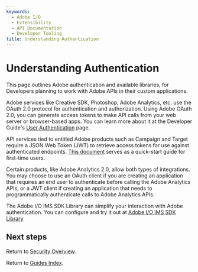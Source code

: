 ```yaml
---
keywords:
  - Adobe I/O
  - Extensibility
  - API Documentation
  - Developer Tooling
title: Understanding Authentication
---
```


# Understanding Authentication

This page outlines Adobe authentication and available libraries, for Developers planning to work with Adobe APIs in their custom applications.

Adobe services like Creative SDK, Photoshop, Adobe Analytics, etc. use the OAuth 2.0 protocol for authentication and authorization. Using Adobe OAuth 2.0, you can generate access tokens to make API calls from your web server or browser-based apps. You can learn more about it at the Developer Guide's [User Authentication](https://developer.adobe.com/developer-console/docs/guides/authentication/UserAuthentication/) page.

API services tied to entitled Adobe products such as Campaign and Target require a JSON Web Token (JWT) to retrieve access tokens for use against authenticated endpoints. [This document](https://developer.adobe.com/developer-console/docs/guides/authentication/JWT/) serves as a quick-start guide for first-time users.

Certain products, like Adobe Analytics 2.0, allow both types of integrations. You may choose to use an OAuth client if you are creating an application that requires an end user to authenticate before calling the Adobe Analytics APIs, or a JWT client if creating an application that needs to programmatically authenticate calls to Adobe Analytics APIs.

The Adobe I/O IMS SDK Library can simplify your interaction with Adobe authentication. You can configure and try it out at [Adobe I/O IMS SDK Library](https://github.com/adobe/aio-lib-ims)

## Next steps

Return to [Security Overview](index.md).

Return to [Guides Index](../../index.md).
